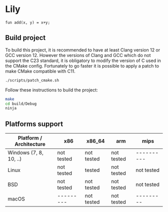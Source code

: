 # Lily

```lily
fun add(x, y) = x+y;
```

## Build project

To build this project, it is recommended to have at least Clang version 12 or GCC version 12. However the versions of Clang and GCC which do not support the C23 standard, it is obligatory to modify the version of C used in the CMake config. Fortunately to go faster it is possible to apply a patch to make CMake compatible with C11.

```bash
./scripts/patch_cmake.sh
```

Follow these instructions to build the project:

```bash
make
cd build/Debug
ninja
```

## Platforms support

| Platform / Architecture | x86        | x86_64     | arm        | mips       |
|-------------------------|------------|------------|------------|------------|
| Windows (7, 8, 10, ..)  | not tested | not tested | not tested | ---------- |
| Linux                   | not tested | tested     | not tested | not tested |
| BSD                     | not tested | not tested | not tested | not tested |
| macOS                   | ---------  | not tested | not tested | ---------  |
